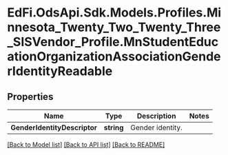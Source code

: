 # EdFi.OdsApi.Sdk.Models.Profiles.Minnesota_Twenty_Two_Twenty_Three_SISVendor_Profile.MnStudentEducationOrganizationAssociationGenderIdentityReadable
## Properties

Name | Type | Description | Notes
------------ | ------------- | ------------- | -------------
**GenderIdentityDescriptor** | **string** | Gender identity. | 

[[Back to Model list]](../README.md#documentation-for-models) [[Back to API list]](../README.md#documentation-for-api-endpoints) [[Back to README]](../README.md)


